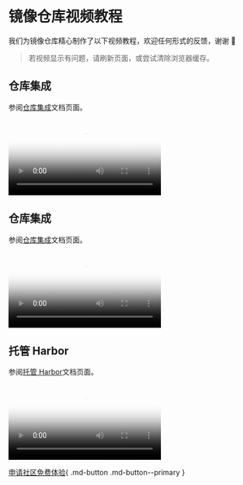 # 镜像仓库视频教程

我们为镜像仓库精心制作了以下视频教程，欢迎任何形式的反馈，谢谢 🙏

> 若视频显示有问题，请刷新页面，或尝试清除浏览器缓存。

## 仓库集成

参阅[仓库集成](../kangaroo/integrate/related-registry.md)文档页面。

<div class="responsive-video-container">
<video controls src="https://harbor-test2.cn-sh2.ufileos.com/docs/videos/join-registry.mp4" preload="metadata" poster="../images/kangaroo-repo.png"></video>
</div>

## 仓库集成

参阅[仓库集成](../kangaroo/integrate/integrate.md)文档页面。

<div class="responsive-video-container">
<video controls src="https://harbor-test2.cn-sh2.ufileos.com/docs/videos/integrate-harbor.mp4" preload="metadata" poster="../images/kangaroo-integrate.png"></video>
</div>

## 托管 Harbor

参阅[托管 Harbor](../kangaroo/hosted/harbor.md)文档页面。

<div class="responsive-video-container">
<video controls src="https://harbor-test2.cn-sh2.ufileos.com/docs/videos/harbor.mp4" preload="metadata" poster="../images/kangaroo-harbor.png"></video>
</div>

[申请社区免费体验](../dce/license0.md){ .md-button .md-button--primary }
